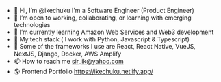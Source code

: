 - 👋 Hi, I’m @ikechuku I'm a Software Engineer (Product Engineer)
- 👀 I’m open to working, collaborating, or learning with emerging technologies 
- 🌱 I’m currently learning Amazon Web Services and Web3 development  
- 💞️ My tech stack ( I work with Python, Javascript & Typescript)
- 📜 Some of the frameworks I use are React, React Native, VueJS, NextJS, Django, Docker, AWS Amplify 
- 📫 How to reach me sir_ik@yahoo.com
- 🌎 Frontend Portfolio https://ikechuku.netlify.app/

